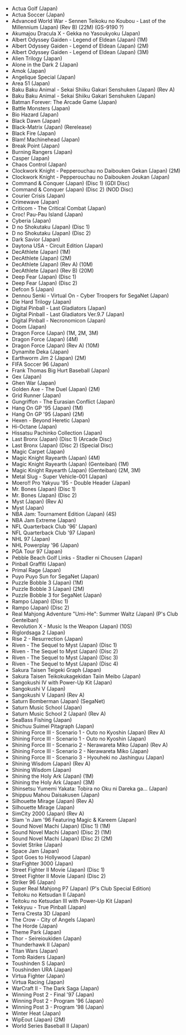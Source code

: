 - Actua Golf (Japan)
- Actua Soccer (Japan)
- Advanced World War - Sennen Teikoku no Koubou - Last of the Millennium (Japan) (Rev B) (22M) (GS-9190 ?)
- Akumajou Dracula X - Gekka no Yasoukyoku (Japan)
- Albert Odyssey Gaiden - Legend of Eldean (Japan) (1M)
- Albert Odyssey Gaiden - Legend of Eldean (Japan) (2M)
- Albert Odyssey Gaiden - Legend of Eldean (Japan) (3M)
- Alien Trilogy (Japan)
- Alone in the Dark 2 (Japan)
- Amok (Japan)
- Angelique Special (Japan)
- Area 51 (Japan)
- Baku Baku Animal - Sekai Shiiku Gakari Senshuken (Japan) (Rev A)
- Baku Baku Animal - Sekai Shiiku Gakari Senshuken (Japan)
- Batman Forever: The Arcade Game (Japan)
- Battle Monsters (Japan)
- Bio Hazard (Japan)
- Black Dawn (Japan)
- Black-Matrix (Japan) (Rerelease)
- Black Fire (Japan)
- Blam! Machinehead (Japan)
- Break Point (Japan)
- Burning Rangers (Japan)
- Casper (Japan)
- Chaos Control (Japan)
- Clockwork Knight - Pepperouchau no Daibouken Gekan (Japan) (2M)
- Clockwork Knight - Pepperouchau no Daibouken Joukan (Japan)
- Command & Conquer (Japan) (Disc 1) (GDI Disc)
- Command & Conquer (Japan) (Disc 2) (NOD Disc)
- Courier Crisis (Japan)
- Crimewave (Japan)
- Criticom - The Critical Combat (Japan)
- Croc! Pau-Pau Island (Japan)
- Cyberia (Japan)
- D no Shokutaku (Japan) (Disc 1)
- D no Shokutaku (Japan) (Disc 2)
- Dark Savior (Japan)
- Daytona USA - Circuit Edition (Japan)
- DecAthlete (Japan) (1M)
- DecAthlete (Japan) (2M)
- DecAthlete (Japan) (Rev A) (10M)
- DecAthlete (Japan) (Rev B) (20M)
- Deep Fear (Japan) (Disc 1)
- Deep Fear (Japan) (Disc 2)
- Defcon 5 (Japan)
- Dennou Senki - Virtual On - Cyber Troopers for SegaNet (Japan)
- Die Hard Trilogy (Japan)
- Digital Pinball - Last Gladiators (Japan)
- Digital Pinball - Last Gladiators Ver.9.7 (Japan)
- Digital Pinball - Necronomicon (Japan)
- Doom (Japan)
- Dragon Force (Japan) (1M, 2M, 3M)
- Dragon Force (Japan) (4M)
- Dragon Force (Japan) (Rev A) (10M)
- Dynamite Deka (Japan)
- Earthworm Jim 2 (Japan) (2M)
- FIFA Soccer 96 (Japan)
- Frank Thomas Big Hurt Baseball (Japan)
- Gex (Japan)
- Ghen War (Japan)
- Golden Axe - The Duel (Japan) (2M)
- Grid Runner (Japan)
- Gungriffon - The Eurasian Conflict (Japan)
- Hang On GP '95 (Japan) (1M)
- Hang On GP '95 (Japan) (2M)
- Hexen - Beyond Heretic (Japan)
- Hi-Octane (Japan)
- Hissatsu Pachinko Collection (Japan)
- Last Bronx (Japan) (Disc 1) (Arcade Disc)
- Last Bronx (Japan) (Disc 2) (Special Disc)
- Magic Carpet (Japan)
- Magic Knight Rayearth (Japan) (4M)
- Magic Knight Rayearth (Japan) (Genteiban) (1M)
- Magic Knight Rayearth (Japan) (Genteiban) (2M, 3M)
- Metal Slug - Super Vehicle-001 (Japan)
- Moero!! Pro Yakyuu '95 - Double Header (Japan)
- Mr. Bones (Japan) (Disc 1)
- Mr. Bones (Japan) (Disc 2)
- Myst (Japan) (Rev A)
- Myst (Japan)
- NBA Jam: Tournament Edition (Japan) (4S)
- NBA Jam Extreme (Japan)
- NFL Quarterback Club '96' (Japan)
- NFL Quarterback Club '97 (Japan)
- NHL 97 (Japan)
- NHL Powerplay '96 (Japan)
- PGA Tour 97 (Japan)
- Pebble Beach Golf Links - Stadler ni Chousen (Japan)
- Pinball Graffiti (Japan)
- Primal Rage (Japan)
- Puyo Puyo Sun for SegaNet (Japan)
- Puzzle Bobble 3 (Japan) (1M)
- Puzzle Bobble 3 (Japan) (2M)
- Puzzle Bobble 3 for SegaNet (Japan)
- Rampo (Japan) (Disc 1)
- Rampo (Japan) (Disc 2)
- Real Mahjong Adventure "Umi-He": Summer Waltz (Japan) (P's Club Genteiban)
- Revolution X - Music Is the Weapon (Japan) (10S)
- Riglordsaga 2 (Japan)
- Rise 2 - Resurrection (Japan)
- Riven - The Sequel to Myst (Japan) (Disc 1)
- Riven - The Sequel to Myst (Japan) (Disc 2)
- Riven - The Sequel to Myst (Japan) (Disc 3)
- Riven - The Sequel to Myst (Japan) (Disc 4)
- Sakura Taisen Teigeki Graph (Japan)
- Sakura Taisen Teikokukagekidan Taiin Meibo (Japan)
- Sangokushi IV with Power-Up Kit (Japan)
- Sangokushi V (Japan)
- Sangokushi V (Japan) (Rev A)
- Saturn Bomberman (Japan) (SegaNet)
- Saturn Music School (Japan)
- Saturn Music School 2 (Japan) (Rev A)
- SeaBass Fishing (Japan)
- Shichuu Suimei Pitagraph (Japan)
- Shining Force III - Scenario 1 - Outo no Kyoshin (Japan) (Rev A)
- Shining Force III - Scenario 1 - Outo no Kyoshin (Japan)
- Shining Force III - Scenario 2 - Nerawareta Miko (Japan) (Rev A)
- Shining Force III - Scenario 2 - Nerawareta Miko (Japan)
- Shining Force III - Scenario 3 - Hyouheki no Jashinguu (Japan)
- Shining Wisdom (Japan) (Rev A)
- Shining Wisdom (Japan)
- Shining the Holy Ark (Japan) (1M)
- Shining the Holy Ark (Japan) (3M)
- Shinsetsu Yumemi Yakata: Tobira no Oku ni Dareka ga... (Japan)
- Shippuu Mahou Daisakusen (Japan)
- Silhouette Mirage (Japan) (Rev A)
- Silhouette Mirage (Japan)
- SimCity 2000 (Japan) (Rev A)
- Slam 'n Jam '96 Featuring Magic & Kareem (Japan)
- Sound Novel Machi (Japan) (Disc 1) (1M)
- Sound Novel Machi (Japan) (Disc 2) (1M)
- Sound Novel Machi (Japan) (Disc 2) (2M)
- Soviet Strike (Japan)
- Space Jam (Japan)
- Spot Goes to Hollywood (Japan)
- StarFighter 3000 (Japan)
- Street Fighter II Movie (Japan) (Disc 1)
- Street Fighter II Movie (Japan) (Disc 2)
- Striker 96 (Japan)
- Super Real Mahjong P7 (Japan) (P's Club Special Edition)
- Teitoku no Ketsudan II (Japan)
- Teitoku no Ketsudan III with Power-Up Kit (Japan)
- Tekkyuu - True Pinball (Japan)
- Terra Cresta 3D (Japan)
- The Crow - City of Angels (Japan)
- The Horde (Japan)
- Theme Park (Japan)
- Thor - Seireioukiden (Japan)
- Thunderhawk II (Japan)
- Titan Wars (Japan)
- Tomb Raiders (Japan)
- Toushinden S (Japan)
- Toushinden URA (Japan)
- Virtua Fighter (Japan)
- Virtua Racing (Japan)
- WarCraft II - The Dark Saga (Japan)
- Winning Post 2 - Final '97 (Japan)
- Winning Post 2 - Program '96 (Japan)
- Winning Post 3 - Program '98 (Japan)
- Winter Heat (Japan)
- WipEout (Japan) (2M)
- World Series Baseball II (Japan)
